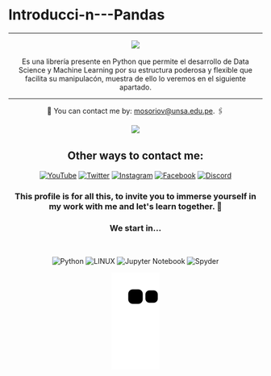 # Introducci-n---Pandas
________________
<div id='header' align='center'>
  <img src='https://media.giphy.com/media/5WILqPq29TyIkVCSej/giphy.gif' width='400'/>
  
Es una librería presente en Python que permite el desarrollo de Data Science y Machine Learning por su estructura poderosa y flexible que facilita su manipulacón, muestra de ello lo veremos en el siguiente apartado.
______________________________
📩 You can contact me by: mosoriov@unsa.edu.pe. 🖇

<div id='header' align='center'>

  <img src='<iframe src="https://giphy.com/embed/26tPk8V23FaMJ0dJm" width="480" height="480" frameBorder="0" class="giphy-embed" allowFullScreen></iframe><p><a href="https://giphy.com/gifs/angrybirds-cute-angry-birds-hatchlings-26tPk8V23FaMJ0dJm">via GIPHY</a></p>' width='400'/>
  

 
## Other ways to contact me:

[![YouTube](https://img.shields.io/badge/YouTube-Mirian_Osorio-FF0000?style=for-the-badge&logo=youtube&logoColor=white&labelColor=101010)](https://youtube.com/channel/UC1WDCd-PpCVMOb6L2C_jPlA)
[![Twitter](https://img.shields.io/badge/Twitter-@Mirian_Osorio-1DA1F2?style=for-the-badge&logo=twitter&logoColor=white&labelColor=101010)](https://twitter.com/MirianO09280759?t=9wWcaGYAt4gm_jD_FA5Fug&s=09)
[![Instagram](https://img.shields.io/badge/Instagram-@mirian_osorio_-E4405F?style=for-the-badge&logo=instagram&logoColor=white&labelColor=101010)](https://www.instagram.com/mirian_osorio_/)
[![Facebook](https://img.shields.io/badge/Facebook-@Mirian.Osorio-1877F2?style=for-the-badge&logo=facebook&logoColor=white&labelColor=101010)](https://www.facebook.com/mirianlucero.osoriovalencia.1)
[![Discord](https://img.shields.io/badge/Discord-MIRIAN-5865F2?style=for-the-badge&logo=discord&logoColor=white&labelColor=101010)](https://discord.gg/j)
</br>
### This profile is for all this, to invite you to immerse yourself in my work with me and let's learn together. 💫


### We start in...

</br> 

![Python](https://img.shields.io/badge/python-1575F9?style=for-the-badge&logo=python&logoColor=white&labelColor=101010)
![LINUX](https://img.shields.io/badge/lINUX-232F3E?style=for-the-badge&logo=LINUX&logoColor=white&labelColor=101010) 
![Jupyter Notebook](https://img.shields.io/badge/Jupyter_Notebook-F7DF1E?style=for-the-badge&logo=jupyter&logoColor=white&labelColor=101010) 
![Spyder](https://img.shields.io/badge/Spyder-FF0000?style=for-the-badge&logo=spyder-IDE&logoColor=white&labelColor=101010)
</br>  




</div>


![Snake animation](https://github.com/rafaballerini/rafaballerini/blob/output/github-contribution-grid-snake.svg)

</br> 
